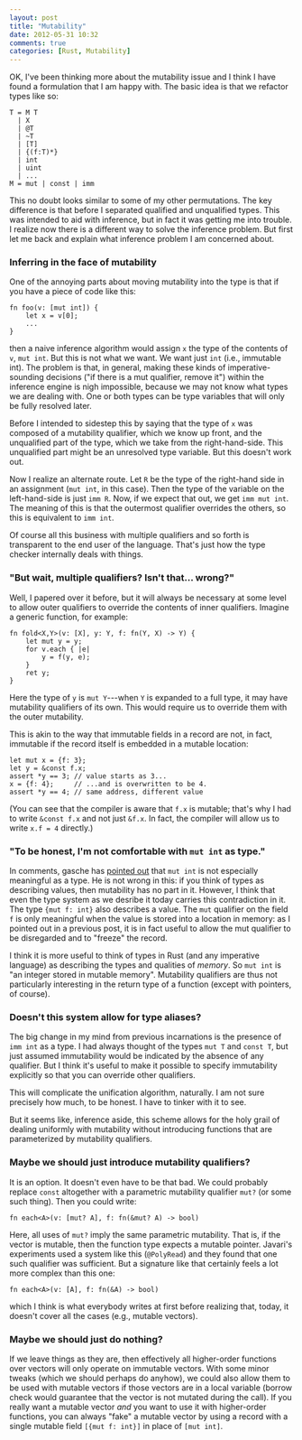 ```yaml
---
layout: post
title: "Mutability"
date: 2012-05-31 10:32
comments: true
categories: [Rust, Mutability]
---
```


OK, I've been thinking more about the mutability issue and I think
I have found a formulation that I am happy with.  The basic idea is
that we refactor types like so:

    T = M T
      | X
      | @T
      | ~T
      | [T]
      | {(f:T)*}
      | int
      | uint
      | ...
    M = mut | const | imm
    
This no doubt looks similar to some of my other permutations.  The key
difference is that before I separated qualified and unqualified types.
This was intended to aid with inference, but in fact it was getting me
into trouble.  I realize now there is a different way to solve the
inference problem.  But first let me back and explain what inference
problem I am concerned about.

### Inferring in the face of mutability

One of the annoying parts about moving mutability into the type
is that if you have a piece of code like this:

    fn foo(v: [mut int]) {
        let x = v[0];
        ...
    }
    
then a naive inference algorithm would assign `x` the type of the
contents of `v`, `mut int`.  But this is not what we want.  We want
just `int` (i.e., immutable int).  The problem is that, in general,
making these kinds of imperative-sounding decisions ("if there is a
mut qualifier, remove it") within the inference engine is nigh
impossible, because we may not know what types we are dealing with.
One or both types can be type variables that will only be fully
resolved later.

Before I intended to sidestep this by saying that the type of `x` was
composed of a mutability qualifier, which we know up front, and the
unqualified part of the type, which we take from the right-hand-side.
This unqualified part might be an unresolved type variable.  But this
doesn't work out.

Now I realize an alternate route.  Let `R` be the type of the
right-hand side in an assignment (`mut int`, in this case).  Then the
type of the variable on the left-hand-side is just `imm R`.  Now, if
we expect that out, we get `imm mut int`.  The meaning of this is that
the outermost qualifier overrides the others, so this is equivalent to
`imm int`.

Of course all this business with multiple qualifiers and so forth is
transparent to the end user of the language.  That's just how the type
checker internally deals with things.

### "But wait, multiple qualifiers?  Isn't that... wrong?"

Well, I papered over it before, but it will always be necessary at
some level to allow outer qualifiers to override the contents of inner
qualifiers.  Imagine a generic function, for example:

    fn fold<X,Y>(v: [X], y: Y, f: fn(Y, X) -> Y) {
        let mut y = y;
        for v.each { |e|
            y = f(y, e);
        }
        ret y;
    }
    
Here the type of `y` is `mut Y`---when `Y` is expanded to a full type,
it may have mutability qualifiers of its own.  This would require us
to override them with the outer mutability.

This is akin to the way that immutable fields in a record are not, in
fact, immutable if the record itself is embedded in a mutable
location:

    let mut x = {f: 3};
    let y = &const f.x;
    assert *y == 3; // value starts as 3...
    x = {f: 4};     // ...and is overwritten to be 4.
    assert *y == 4; // same address, different value
    
(You can see that the compiler is aware that `f.x` is mutable; that's
why I had to write `&const f.x` and not just `&f.x`.  In fact, the
compiler will allow us to write `x.f = 4` directly.)

### "To be honest, I'm not comfortable with `mut int` as type."

In comments, gasche has [pointed out][g] that `mut int` is not especially
meaningful as a type. He is not wrong in this: if you think of types
as describing values, then mutability has no part in it.  However, I
think that even the type system as we desribe it today carries this
contradiction in it.  The type `{mut f: int}` also describes a value.
The `mut` qualifier on the field `f` is only meaningful when the value
is stored into a location in memory: as I pointed out in a previous
post, it is in fact useful to allow the mut qualifier to be
disregarded and to "freeze" the record.

[g]: http://smallcultfollowing.com/babysteps/blog/2012/05/28/moving-mutability-into-the-type/#comment-540838367

I think it is more useful to think of types in Rust (and any
imperative language) as describing the types and qualities of
*memory*.  So `mut int` is "an integer stored in mutable memory".
Mutability qualifiers are thus not particularly interesting in the
return type of a function (except with pointers, of course).

### Doesn't this system allow for type aliases?

The big change in my mind from previous incarnations is the presence
of `imm int` as a type.  I had always thought of the types `mut T` and
`const T`, but just assumed immutability would be indicated by the
absence of any qualifier.  But I think it's useful to make it possible
to specify immutability explicitly so that you can override other
qualifiers.

This will complicate the unification algorithm, naturally.  I am not
sure precisely how much, to be honest.  I have to tinker with it to
see.

But it seems like, inference aside, this scheme allows for the holy
grail of dealing uniformly with mutability without introducing
functions that are parameterized by mutability qualifiers.

### Maybe we should just introduce mutability qualifiers?

It is an option.  It doesn't even have to be that bad.  We could
probably replace `const` altogether with a parametric mutability
qualifier `mut?` (or some such thing).  Then you could write:

    fn each<A>(v: [mut? A], f: fn(&mut? A) -> bool)
    
Here, all uses of `mut?` imply the same parametric mutability.  That
is, if the vector is mutable, then the function type expects a mutable
pointer.  Javari's experiments used a system like this (`@PolyRead`)
and they found that one such qualifier was sufficient.  But a signature
like that certainly feels a lot more complex than this one:

    fn each<A>(v: [A], f: fn(&A) -> bool)
    
which I think is what everybody writes at first before realizing that,
today, it doesn't cover all the cases (e.g., mutable vectors).

### Maybe we should just do nothing?

If we leave things as they are, then effectively all higher-order
functions over vectors will only operate on immutable vectors.  With
some minor tweaks (which we should perhaps do anyhow), we could also
allow them to be used with mutable vectors if those vectors are in a
local variable (borrow check would guarantee that the vector is not
mutated during the call).  If you really want a mutable vector *and*
you want to use it with higher-order functions, you can always "fake"
a mutable vector by using a record with a single mutable field
`[{mut f: int}]` in place of `[mut int]`.
